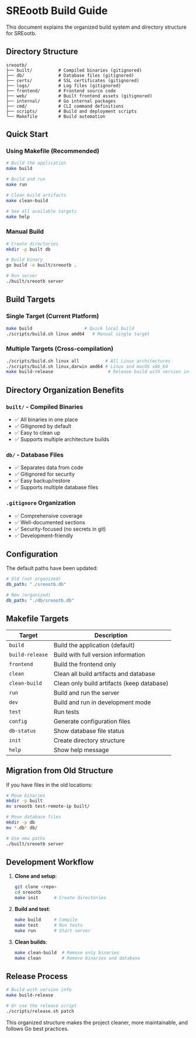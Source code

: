 # SREootb Build Guide

This document explains the organized build system and directory structure for SREootb.

## Directory Structure

```
sreootb/
├── built/          # Compiled binaries (gitignored)
├── db/             # Database files (gitignored)
├── certs/          # SSL certificates (gitignored)
├── logs/           # Log files (gitignored) 
├── frontend/       # Frontend source code
├── web/            # Built frontend assets (gitignored)
├── internal/       # Go internal packages
├── cmd/            # CLI command definitions
├── scripts/        # Build and deployment scripts
└── Makefile        # Build automation
```

## Quick Start

### Using Makefile (Recommended)

```bash
# Build the application
make build

# Build and run
make run

# Clean build artifacts
make clean-build

# See all available targets
make help
```

### Manual Build

```bash
# Create directories
mkdir -p built db

# Build binary
go build -o built/sreootb .

# Run server
./built/sreootb server
```

## Build Targets

### Single Target (Current Platform)
```bash
make build                    # Quick local build
./scripts/build.sh linux amd64   # Manual single target
```

### Multiple Targets (Cross-compilation)
```bash
./scripts/build.sh linux all          # All Linux architectures
./scripts/build.sh linux,darwin amd64 # Linux and macOS x86_64
make build-release                     # Release build with version info
```

## Directory Organization Benefits

### **`built/`** - Compiled Binaries
- ✅ All binaries in one place
- ✅ Gitignored by default
- ✅ Easy to clean up
- ✅ Supports multiple architecture builds

### **`db/`** - Database Files  
- ✅ Separates data from code
- ✅ Gitignored for security
- ✅ Easy backup/restore
- ✅ Supports multiple database files

### **`.gitignore`** Organization
- ✅ Comprehensive coverage
- ✅ Well-documented sections
- ✅ Security-focused (no secrets in git)
- ✅ Development-friendly

## Configuration

The default paths have been updated:

```yaml
# Old (not organized)
db_path: "./sreootb.db"

# New (organized) 
db_path: "./db/sreootb.db"
```

## Makefile Targets

| Target | Description |
|--------|-------------|
| `build` | Build the application (default) |
| `build-release` | Build with full version information |
| `frontend` | Build the frontend only |
| `clean` | Clean all build artifacts and database |
| `clean-build` | Clean only build artifacts (keep database) |
| `run` | Build and run the server |
| `dev` | Build and run in development mode |
| `test` | Run tests |
| `config` | Generate configuration files |
| `db-status` | Show database file status |
| `init` | Create directory structure |
| `help` | Show help message |

## Migration from Old Structure

If you have files in the old locations:

```bash
# Move binaries
mkdir -p built
mv sreootb test-remote-ip built/

# Move database files  
mkdir -p db
mv *.db* db/

# Use new paths
./built/sreootb server
```

## Development Workflow

1. **Clone and setup**:
   ```bash
   git clone <repo>
   cd sreootb
   make init      # Create directories
   ```

2. **Build and test**:
   ```bash
   make build     # Compile
   make test      # Run tests
   make run       # Start server
   ```

3. **Clean builds**:
   ```bash
   make clean-build  # Remove only binaries
   make clean        # Remove binaries and database
   ```

## Release Process

```bash
# Build with version info
make build-release

# Or use the release script
./scripts/release.sh patch
```

This organized structure makes the project cleaner, more maintainable, and follows Go best practices. 